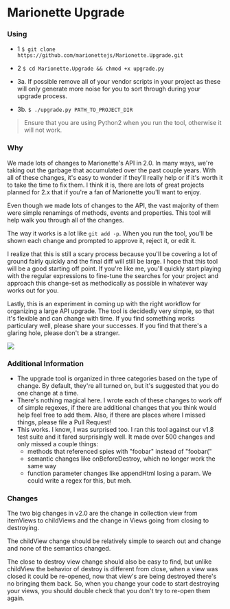 # Marionette Upgrade

### Using

* 1 `$ git clone https://github.com/marionettejs/Marionette.Upgrade.git`
* 2 `$ cd Marionette.Upgrade && chmod +x upgrade.py`
* 3a. If possible remove all of your vendor scripts in your project as these will only generate more noise for you to sort through during your upgrade process.

* 3b. `$ ./upgrade.py PATH_TO_PROJECT_DIR`

> Ensure that you are using Python2 when you run the tool, otherwise it will not work.

### Why

We made lots of changes to Marionette's API in 2.0. In many ways, we're taking out the garbage that accumulated over the past couple years. With all of these changes, it's easy to wonder if they'll really help or if it's worth it to take the time to fix them. I think it is, there are lots of great projects planned for 2.x that if you're a fan of Marionette you'll want to enjoy.

Even though we made lots of changes to the API, the vast majority of them were simple renamings of methods, events and properties. This tool will help walk you through all of the changes.

The way it works is a lot like `git add -p`. When you run the tool, you'll be shown each change and prompted to approve it, reject it, or edit it.

I realize that this is still a scary process because you'll be covering a lot of ground fairly quickly and the final diff will still be large. I hope that this tool will be a good starting off point. If you're like me, you'll quickly start playing with the regular expressions to fine-tune the searches for your project and approach this change-set as methodically as possible in whatever way works out for you.

Lastly, this is an experiment in coming up with the right workflow for organizing a large API upgrade. The tool is decidedly very simple, so that it's flexible and can change with time. If you find something works particulary well, please share your successes. If you find that there's a glaring hole, please don't be a stranger.


![](http://f.cl.ly/items/1W1M2H0V1n3v1E012S1x/Image%202014-05-14%20at%2010.59.40%20AM.png)


### Additional Information

+ The upgrade tool is organized in three categories based on the type of change. By default, they're all turned on, but it's suggested that you do one change at a time.
+ There's nothing magical here. I wrote each of these changes to work off of simple regexes, if there are additional changes that you think would help feel free to add them. Also, if there are places where I missed things, please file a Pull Request!
+ This works. I know, I was surprised too. I ran this tool against our v1.8 test suite and it fared surprisingly well. It made over 500 changes and only missed a couple things:
	+ methods that referenced spies with "foobar" instead of "foobar("
	+ semantic changes like onBeforeDestroy, which no longer work the same way
	+ function parameter changes like appendHtml losing a param. We could write a regex for this, but meh.


### Changes

The two big changes in v2.0 are the change in collection view from itemViews to childViews and the change in Views going from closing to destroying.

The childView change should be relatively simple to search out and change and none of the semantics changed.

The close to destroy view change should also be easy to find, but unlike childView the behavior of destroy is different from close, when a view was closed it could be re-opened, now that view's are being destroyed there's no bringing them back. So, when you change your code to start destroying your views, you should double check that you don't try to re-open them again.
